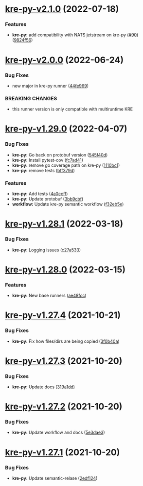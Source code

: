 # [kre-py-v2.1.0](https://github.com/konstellation-io/kre-runners/compare/kre-py-v2.0.0...kre-py-v2.1.0) (2022-07-18)


### Features

* **kre-py:** add compatibility with NATS jetstream on kre-py ([#90](https://github.com/konstellation-io/kre-runners/issues/90)) ([9824f56](https://github.com/konstellation-io/kre-runners/commit/9824f56114bb1b26f332eac486b454f7811987b6))

# [kre-py-v2.0.0](https://github.com/konstellation-io/kre-runners/compare/kre-py-v1.29.0...kre-py-v2.0.0) (2022-06-24)


### Bug Fixes

* new major in kre-py runner ([44fe969](https://github.com/konstellation-io/kre-runners/commit/44fe96911fab943ca84ccf912f22f7b54dc90fd3))


### BREAKING CHANGES

* this runner version is only compatible with
multiruntime KRE

# [kre-py-v1.29.0](https://github.com/konstellation-io/kre-runners/compare/kre-py-v1.28.1...kre-py-v1.29.0) (2022-04-07)


### Bug Fixes

* **kre-py:** Go back on protobuf version ([545f40d](https://github.com/konstellation-io/kre-runners/commit/545f40decbf8a45a092c5f3a471f61687952ee87))
* **kre-py:** Install pytest-cov ([fc7ad41](https://github.com/konstellation-io/kre-runners/commit/fc7ad413aaa0f32081510f24babb01c03fdf4fb6))
* **kre-py:** remove go coverage path on kre-py ([1110bc1](https://github.com/konstellation-io/kre-runners/commit/1110bc1f2506aef2fec83e9dfaec393f196f52df))
* **kre-py:** remove tests ([bff379d](https://github.com/konstellation-io/kre-runners/commit/bff379d9e061a10860ea62c464a6977697e32815))


### Features

* **kre-py:** Add tests ([4a0ccff](https://github.com/konstellation-io/kre-runners/commit/4a0ccffc28e5e4ff48965350898a2664f46e4ac2))
* **kre-py:** Update protobuf ([3bb9cbf](https://github.com/konstellation-io/kre-runners/commit/3bb9cbfbedfef7106fa77d01dcd01105bba1b279))
* **workflow:** Update kre-py semantic workflow ([f32eb5e](https://github.com/konstellation-io/kre-runners/commit/f32eb5eacf0b18270f798b2192af6ed97b6a1fda))

# [kre-py-v1.28.1](https://github.com/konstellation-io/kre-runners/compare/kre-py-v1.28.0...kre-py-v1.28.1) (2022-03-18)


### Bug Fixes

* **kre-py:** Logging issues ([c27a533](https://github.com/konstellation-io/kre-runners/commit/c27a533bf5ee68da32619b0ca44ba956b6b5c049))

# [kre-py-v1.28.0](https://github.com/konstellation-io/kre-runners/compare/kre-py-v1.27.4...kre-py-v1.28.0) (2022-03-15)


### Features

* **kre-py:** New base runners ([ae48fcc](https://github.com/konstellation-io/kre-runners/commit/ae48fcc24f2e53c5b3a3206910001b734b877bb5))

# [kre-py-v1.27.4](https://github.com/konstellation-io/kre-runners/compare/kre-py-v1.27.3...kre-py-v1.27.4) (2021-10-21)


### Bug Fixes

* **kre-py:** Fix how files/dirs are being copied ([3f0b40a](https://github.com/konstellation-io/kre-runners/commit/3f0b40ae5d9740f77f131c43b2040359e0f5f0c4))

# [kre-py-v1.27.3](https://github.com/konstellation-io/kre-runners/compare/kre-py-v1.27.2...kre-py-v1.27.3) (2021-10-20)


### Bug Fixes

* **kre-py:** Update docs ([319a1dd](https://github.com/konstellation-io/kre-runners/commit/319a1dd4ab144bdf1614ffbcae31f18e25e0e24e))

# [kre-py-v1.27.2](https://github.com/konstellation-io/kre-runners/compare/kre-py-v1.27.1...kre-py-v1.27.2) (2021-10-20)


### Bug Fixes

* **kre-py:** Update workflow and docs ([5e3dae3](https://github.com/konstellation-io/kre-runners/commit/5e3dae3d4af47ec755c2a5025de8a4a30de8222d))

# [kre-py-v1.27.1](https://github.com/konstellation-io/kre-runners/compare/kre-py-v1.27.0...kre-py-v1.27.1) (2021-10-20)


### Bug Fixes

* **kre-py:** Update semantic-relase ([2edf124](https://github.com/konstellation-io/kre-runners/commit/2edf12462a7607729933b3d4ecbb23260fae13b3))
